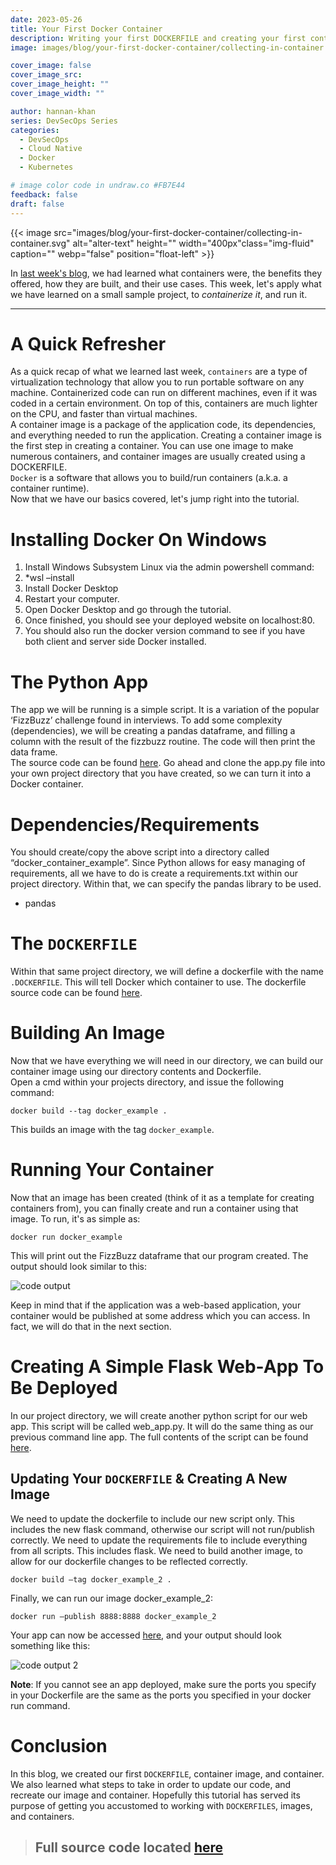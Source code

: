 ```yaml
---
date: 2023-05-26
title: Your First Docker Container
description: Writing your first DOCKERFILE and creating your first container.
image: images/blog/your-first-docker-container/collecting-in-container.svg

cover_image: false
cover_image_src:
cover_image_height: ""
cover_image_width: ""

author: hannan-khan
series: DevSecOps Series
categories:
  - DevSecOps
  - Cloud Native
  - Docker
  - Kubernetes

# image color code in undraw.co #FB7E44
feedback: false
draft: false
---
```


{{< image src="images/blog/your-first-docker-container/collecting-in-container.svg" alt="alter-text" height="" width="400px"class="img-fluid" caption="" webp="false" position="float-left" >}}

In [last week's blog](https://intelops.ai/blog/containers-containers-containers/), we had learned what containers were,
the benefits they offered, how they are built, and their use cases. This week, let's apply what we have learned on a
small sample project, to _containerize it_, and run it.

________________

# A Quick Refresher

As a quick recap of what we learned last week, `containers` are a type of virtualization technology that allow you to
run portable software on any machine. Containerized code can run on different machines, even if it was coded in a
certain environment. On top of this, containers are much lighter on the CPU, and faster than virtual machines.  
A container image is a package of the application code, its dependencies, and everything needed to run the application.
Creating a container image is the first step in creating a container. You can use one image to make numerous containers,
and container images are usually created using a DOCKERFILE.  
`Docker` is a software that allows you to build/run containers (a.k.a. a container runtime).  
Now that we have our basics covered, let's jump right into the tutorial.

# Installing Docker On Windows

1. Install Windows Subsystem Linux via the admin powershell command:
1. *wsl –install
2. Install Docker Desktop
3. Restart your computer.
4. Open Docker Desktop and go through the tutorial.
5. Once finished, you should see your deployed website on localhost:80.
6. You should also run the docker version command to see if you have both client and server side Docker installed.

# The Python App

The app we will be running is a simple script. It is a variation of the popular ‘FizzBuzz’ challenge found in
interviews. To add some complexity (dependencies), we will be creating a pandas dataframe, and filling a column with the
result of the fizzbuzz routine. The code will then print the data frame.  
The source code can be found [here](https://github.com/hannan-khan-intelops/docker_container_example/blob/main/app.py).
Go ahead and clone the app.py file into your own project directory that you have created, so we can turn it into a
Docker container.

# Dependencies/Requirements

You should create/copy the above script into a directory called “docker_container_example”.
Since Python allows for easy managing of requirements, all we have to do is create a requirements.txt within our project
directory. Within that, we can specify the pandas library to be used.

* pandas

# The `DOCKERFILE`

Within that same project directory, we will define a dockerfile with the name `.DOCKERFILE`. This will tell Docker which
container to use.
The dockerfile source code can be
found [here](https://github.com/hannan-khan-intelops/docker_container_example/blob/main/Dockerfile).

# Building An Image

Now that we have everything we will need in our directory, we can build our container image using our directory contents
and Dockerfile.  
Open a cmd within your projects directory, and issue the following command:

```shell
docker build --tag docker_example .
```

This builds an image with the tag `docker_example`.

# Running Your Container

Now that an image has been created (think of it as a template for creating containers from), you can finally create and
run a container using that image. To run, it's as simple as:

```shell
docker run docker_example
```

This will print out the FizzBuzz dataframe that our program created. The output should look similar to this:

![code output](images/output.png)

Keep in mind that if the application was a web-based application, your container would be published at some address
which you can access. In fact, we will do that in the next section.

# Creating A Simple Flask Web-App To Be Deployed

In our project directory, we will create another python script for our web app. This script will be called web_app.py.
It will do the same thing as our previous command line app. The full contents of the script can be
found [here](https://github.com/hannan-khan-intelops/docker_container_example/blob/main/web_app.py).

## Updating Your `DOCKERFILE` & Creating A New Image

We need to update the dockerfile to include our new script only. This includes the new flask command, otherwise our
script will not run/publish correctly.
We need to update the requirements file to include everything from all scripts. This includes flask.
We need to build another image, to allow for our dockerfile changes to be reflected correctly.

```shell
docker build –tag docker_example_2 .
```

Finally, we can run our image docker_example_2:

```shell
docker run –publish 8888:8888 docker_example_2
```

Your app can now be accessed [here](http://localhost:8888/), and your output should look something like this:

![code output 2](images/output_2.png)

**Note**: If you cannot see an app deployed, make sure the ports you specify in your Dockerfile are the same as the
ports you specified in your docker run command.

# Conclusion

In this blog, we created our first `DOCKERFILE`, container image, and container. We also learned what steps to take in
order to update our code, and recreate our image and container. Hopefully this tutorial has served its purpose of
getting you accustomed to working with `DOCKERFILES`, images, and containers.

> ## Full source code located [here](https://github.com/hannan-khan-intelops/docker_container_example)
